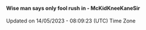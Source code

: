 #### Wise man says only fool rush in - McKidKneeKaneSir
Updated on 14/05/2023 - 08:09:23 (UTC) Time Zone
